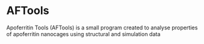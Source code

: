 # AFTools
Apoferritin Tools (AFTools) is a small program created to analyse properties of apoferritin nanocages using structural and simulation data
